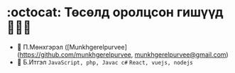 # :octocat: Төсөлд оролцсон гишүүд 🧑‍🤝‍🧑

* :dizzy: П.Мөнхгэрэл ([Munkhgerelpurvee] (https://github.com/munkhgerelpurvee, munkhgerelpurvee@gmail.com)
* :rocket: Б.Итгэл `JavaScript, php, Javac c#` `React, vuejs, nodejs`
